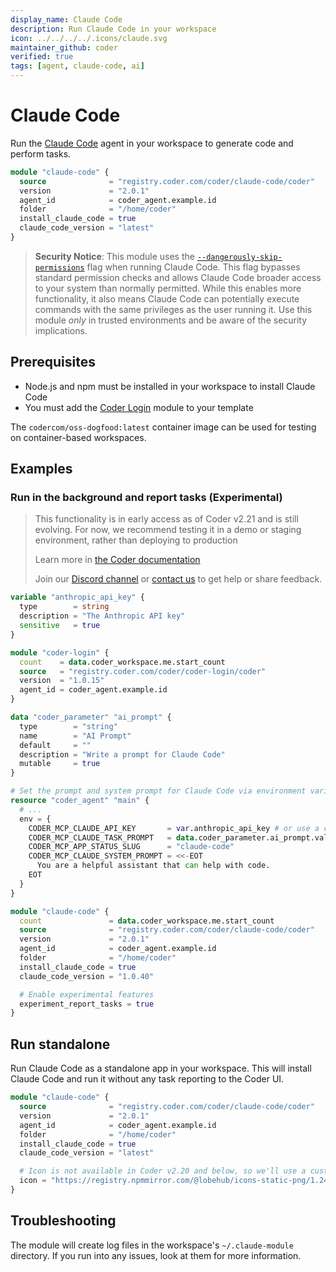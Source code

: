 ```yaml
---
display_name: Claude Code
description: Run Claude Code in your workspace
icon: ../../../../.icons/claude.svg
maintainer_github: coder
verified: true
tags: [agent, claude-code, ai]
---
```


# Claude Code

Run the [Claude Code](https://docs.anthropic.com/en/docs/agents-and-tools/claude-code/overview) agent in your workspace to generate code and perform tasks.

```tf
module "claude-code" {
  source              = "registry.coder.com/coder/claude-code/coder"
  version             = "2.0.1"
  agent_id            = coder_agent.example.id
  folder              = "/home/coder"
  install_claude_code = true
  claude_code_version = "latest"
}
```

> **Security Notice**: This module uses the [`--dangerously-skip-permissions`](https://docs.anthropic.com/en/docs/claude-code/cli-usage#cli-flags) flag when running Claude Code. This flag
> bypasses standard permission checks and allows Claude Code broader access to your system than normally permitted. While
> this enables more functionality, it also means Claude Code can potentially execute commands with the same privileges as
> the user running it. Use this module _only_ in trusted environments and be aware of the security implications.

## Prerequisites

- Node.js and npm must be installed in your workspace to install Claude Code
- You must add the [Coder Login](https://registry.coder.com/modules/coder-login) module to your template

The `codercom/oss-dogfood:latest` container image can be used for testing on container-based workspaces.

## Examples

### Run in the background and report tasks (Experimental)

> This functionality is in early access as of Coder v2.21 and is still evolving.
> For now, we recommend testing it in a demo or staging environment,
> rather than deploying to production
>
> Learn more in [the Coder documentation](https://coder.com/docs/tutorials/ai-agents)
>
> Join our [Discord channel](https://discord.gg/coder) or
> [contact us](https://coder.com/contact) to get help or share feedback.

```tf
variable "anthropic_api_key" {
  type        = string
  description = "The Anthropic API key"
  sensitive   = true
}

module "coder-login" {
  count    = data.coder_workspace.me.start_count
  source   = "registry.coder.com/coder/coder-login/coder"
  version  = "1.0.15"
  agent_id = coder_agent.example.id
}

data "coder_parameter" "ai_prompt" {
  type        = "string"
  name        = "AI Prompt"
  default     = ""
  description = "Write a prompt for Claude Code"
  mutable     = true
}

# Set the prompt and system prompt for Claude Code via environment variables
resource "coder_agent" "main" {
  # ...
  env = {
    CODER_MCP_CLAUDE_API_KEY       = var.anthropic_api_key # or use a coder_parameter
    CODER_MCP_CLAUDE_TASK_PROMPT   = data.coder_parameter.ai_prompt.value
    CODER_MCP_APP_STATUS_SLUG      = "claude-code"
    CODER_MCP_CLAUDE_SYSTEM_PROMPT = <<-EOT
      You are a helpful assistant that can help with code.
    EOT
  }
}

module "claude-code" {
  count               = data.coder_workspace.me.start_count
  source              = "registry.coder.com/coder/claude-code/coder"
  version             = "2.0.1"
  agent_id            = coder_agent.example.id
  folder              = "/home/coder"
  install_claude_code = true
  claude_code_version = "1.0.40"

  # Enable experimental features
  experiment_report_tasks = true
}
```

## Run standalone

Run Claude Code as a standalone app in your workspace. This will install Claude Code and run it without any task reporting to the Coder UI.

```tf
module "claude-code" {
  source              = "registry.coder.com/coder/claude-code/coder"
  version             = "2.0.1"
  agent_id            = coder_agent.example.id
  folder              = "/home/coder"
  install_claude_code = true
  claude_code_version = "latest"

  # Icon is not available in Coder v2.20 and below, so we'll use a custom icon URL
  icon = "https://registry.npmmirror.com/@lobehub/icons-static-png/1.24.0/files/dark/claude-color.png"
}
```

## Troubleshooting

The module will create log files in the workspace's `~/.claude-module` directory. If you run into any issues, look at them for more information.
